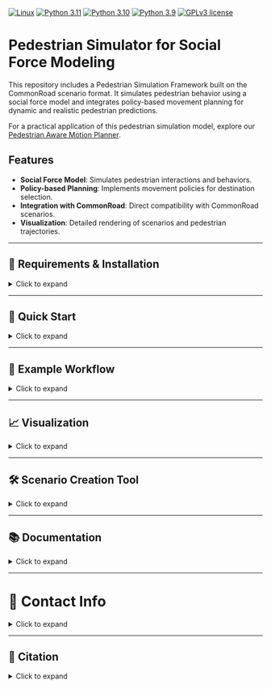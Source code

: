 <!-- [![DOI](https://zenodo.org/badge/DOI/10.5281/zenodo.13493227.svg)](https://zenodo.org/records/tbd) -->

[![Linux](https://img.shields.io/badge/os-linux-blue.svg)](https://www.linux.org/)
[![Python 3.11](https://img.shields.io/badge/python-3.11-blue.svg)](https://www.python.org/downloads/release/python-3110/) [![Python 3.10](https://img.shields.io/badge/python-3.10-blue.svg)](https://www.python.org/downloads/release/python-3100/) [![Python 3.9](https://img.shields.io/badge/python-3.9-blue.svg)](https://www.python.org/downloads/release/python-390/)
[![GPLv3 license](https://img.shields.io/badge/License-GPLv3-blue.svg)](http://perso.crans.org/besson/LICENSE.html)


# Pedestrian Simulator for Social Force Modeling

This repository includes a Pedestrian Simulation Framework built on the CommonRoad scenario format. It simulates pedestrian behavior using a social force model and integrates policy-based movement planning for dynamic and realistic pedestrian predictions.

For a practical application of this pedestrian simulation model, explore our [Pedestrian Aware Motion Planner](https://github.com/TUM-AVS/PedestrianAwareMotionPlanning).

## Features

- **Social Force Model**: Simulates pedestrian interactions and behaviors.
- **Policy-based Planning**: Implements movement policies for destination selection.
- **Integration with CommonRoad**: Direct compatibility with CommonRoad scenarios.
- **Visualization**: Detailed rendering of scenarios and pedestrian trajectories.


---

## 🔧 Requirements & Installation

<details>
<summary>Click to expand</summary>

### Requirements
The software is developed and tested on recent versions of Linux. We strongly recommend using [Ubuntu 22.04](https://ubuntu.com/download/desktop) or higher.
For the Python installation, we suggest the usage of Virtual Environment with Python 3.11, Python 3.10 or Python 3.9
For the development IDE we suggest [PyCharm](http://www.jetbrains.com/pycharm/)

### 1. Clone the repository

   ```bash
   git clone <repository-url>
   cd <repository-folder>
   ```

### 2. Create and activate a new Virtual Environment

   ```bash
   python3.11 -m venv venv
   source venv/bin/activate
   ```

### 3. Install all required packages


#### Installation with Poetry
To install the project and its dependencies, ensure you have [Poetry](https://python-poetry.org/) installed. Then, run the following commands:



Install the dependencies and the project:
   ```bash
   poetry install
   ```

#### Installation with pip
Alternatively, you can install the project's requirements using pip:
```bash
pip install .
```

</details>

---

## 🚀 Quick Start

<details>
<summary>Click to expand</summary>

1. **Load a Scenario**:
   Load a CommonRoad scenario that includes pedestrians using the `CommonRoadFileReader`:
   ```python
   from commonroad.common.file_reader import CommonRoadFileReader

   scenario_path = 'path/to/scenario.xml'
   scenario, planning_problem_set = CommonRoadFileReader(scenario_path).open()
   ```

2. **Initialize the Simulator**:
   Instantiate the Pedestrian Simulator with the loaded scenario:
   ```python
   from pedestrian_simulator import PedestrianSimulator

   pedestrian_simulator = PedestrianSimulator(scenario)
   ```

3. **Simulate Pedestrian Behavior**:
   Advance the simulation for a specified number of steps:
   ```python
   for timestep in range(100):
       pedestrian_simulator.step_pedestrians(timestep)
   ```

</details>

---

## 🏃 Example Workflow

<details>
<summary>Click to expand</summary>

The repository includes a Minimal Working Example (MWE) in `main.py` to demonstrate the pedestrian simulation workflow:
You can include the pedestrian simulator in any CommonRoad scenario.

</details>

---

## 📈 Visualization

<details>
<summary>Click to expand</summary>

The framework supports detailed visualization of:
- Pedestrian trajectories.
- Interaction forces.
- Vehicle predictions (if vehicles are present in the scenario).

</details>

---

## 🛠 Scenario Creation Tool

<details>
<summary>Click to expand</summary>

The `create_pedestrian_scenario` utility allows you to extend an existing CommonRoad scenario by adding pedestrians, sidewalks, and crosswalks. This tool is highly configurable to adapt to a variety of simulation needs.

### Features
- Add sidewalks and crosswalks to existing scenarios.
- Add pedestrians to the scenario.
- Customize parameters such as pedestrian speed, clustering distance, and position deviations.
- Visualize the generated scenario.

### Example Usage
```python
from pedestrian_simulator.tools.create_pedestrian_scenario import create_new_pedestrian_scenario

input_file = "path/to/scenario.xml"
scenario, planning_problem_set = create_new_pedestrian_scenario(
    input_file=input_file,
    pedestrian_speed=1.2,          # Average pedestrian speed
    pedestrians_per_cluster=2.0,  # Number of pedestrians per cluster
    position_deviation=0.2,       # Deviation in positions within a cluster
    cluster_distance=4.0,         # Distance between pedestrian clusters
    seed=42                       # Random seed for reproducibility
)

# Save or visualize the scenario as needed
```

See also the MWE in `create_pedestrian_scenario.py` for an example workflow.

</details>

---

## 📚 Documentation

<details>
<summary>Click to expand</summary>

For detailed explanations of the attributes and methods, refer to the source code. The key method of the simulator is:
- `step_pedestrians(timestep)`: Advance simulation by one timestep (starting from the given timestep).

</details>

---

# 📇 Contact Info

<details>
<summary>Click to expand</summary>

[Korbinian Moller](mailto:korbinian.moller@tum.de),
Professorship Autonomous Vehicle Systems,
School of Engineering and Design,
Technical University of Munich,
85748 Garching,
Germany

[Johannes Betz](mailto:johannes.betz@tum.de),
Professorship Autonomous Vehicle Systems,
School of Engineering and Design,
Technical University of Munich,
85748 Garching,
Germany

</details>


---

## 📃 Citation

<details>
<summary>Click to expand</summary>

If you use this Pedestrian Simulator in your research, please cite the related paper:

```bibtex
t.b.d
```

</details>

